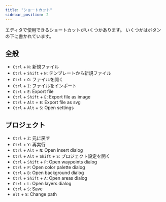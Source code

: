 ```yaml
---
title: "ショートカット"
sidebar_position: 2
---
```


エディタで使用できるショートカットがいくつかあります。 いくつかはボタンの下に書かれています。

## 全般

* `Ctrl` + `N`: 新規ファイル
* `Ctrl` + `Shift` + `N`: テンプレートから新規ファイル
* `Ctrl` + `O`: ファイルを開く
* `Ctrl` + `I`: ファイルをインポート
* `Ctrl` + `E`: Export file
* `Ctrl` + `Shift` + `E`: Export file as image
* `Ctrl` + `Alt` + `E`: Export file as svg
* `Ctrl` + `Alt` + `S`: Open settings

## プロジェクト

* `Ctrl` + `Z`: 元に戻す
* `Ctrl` + `Y`: 再実行
* `Ctrl` + `Alt` + `N`: Open insert dialog
* `Ctrl` + `Alt` + `Shift` + `S`: プロジェクト設定を開く
* `Ctrl` + `Shift` + `P`: Open waypoints dialog
* `Ctrl` + `P`: Open color palette dialog
* `Ctrl` + `B`: Open background dialog
* `Ctrl` + `Shift` + `A`: Open areas dialog
* `Ctrl` + `L`: Open layers dialog
* `Ctrl` + `S`: Save
* `Alt` + `S`: Change path
